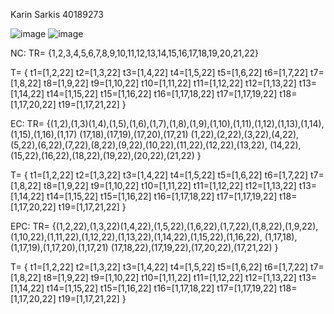 Karin Sarkis 40189273

![image](https://github.com/SOEN345-WINTER2024/cfg-graph-lab-KarinSarkis/assets/91097032/5b2c061a-a029-4ceb-9c88-2821d39e4027)
![image](https://github.com/SOEN345-WINTER2024/cfg-graph-lab-KarinSarkis/assets/91097032/cb2feeb8-38c2-46ca-9952-c8ddb9196378)

NC:
TR= {1,2,3,4,5,6,7,8,9,10,11,12,13,14,15,16,17,18,19,20,21,22}

T= {
t1=[1,2,22]
t2=[1,3,22]
t3=[1,4,22]
t4=[1,5,22]
t5=[1,6,22]
t6=[1,7,22]
t7=[1,8,22]
t8=[1,9,22]
t9=[1,10,22]
t10=[1,11,22]
t11=[1,12,22]
t12=[1,13,22]
t13=[1,14,22]
t14=[1,15,22]
t15=[1,16,22]
t16=[1,17,18,22]
t17=[1,17,19,22]
t18=[1,17,20,22]
t19=[1,17,21,22]
}

EC:
TR= {(1,2),(1,3)(1,4),(1,5),(1,6),(1,7),(1,8),(1,9),(1,10),(1,11),(1,12),(1,13),(1,14),(1,15),(1,16),(1,17)
(17,18),(17,19),(17,20),(17,21)
(1,22),(2,22),(3,22),(4,22),(5,22),(6,22),(7,22),(8,22),(9,22),(10,22),(11,22),(12,22),(13,22),
(14,22),(15,22),(16,22),(18,22),(19,22),(20,22),(21,22)
}

T= {
t1=[1,2,22]
t2=[1,3,22]
t3=[1,4,22]
t4=[1,5,22]
t5=[1,6,22]
t6=[1,7,22]
t7=[1,8,22]
t8=[1,9,22]
t9=[1,10,22]
t10=[1,11,22]
t11=[1,12,22]
t12=[1,13,22]
t13=[1,14,22]
t14=[1,15,22]
t15=[1,16,22]
t16=[1,17,18,22]
t17=[1,17,19,22]
t18=[1,17,20,22]
t19=[1,17,21,22]
}


EPC:
TR= {(1,2,22),(1,3,22)(1,4,22),(1,5,22),(1,6,22),(1,7,22),(1,8,22),(1,9,22),(1,10,22),(1,11,22),(1,12,22),(1,13,22),(1,14,22),(1,15,22),(1,16,22),
(1,17,18),(1,17,19),(1,17,20),(1,17,21)
(17,18,22),(17,19,22),(17,20,22),(17,21,22)
}

T= {
t1=[1,2,22]
t2=[1,3,22]
t3=[1,4,22]
t4=[1,5,22]
t5=[1,6,22]
t6=[1,7,22]
t7=[1,8,22]
t8=[1,9,22]
t9=[1,10,22]
t10=[1,11,22]
t11=[1,12,22]
t12=[1,13,22]
t13=[1,14,22]
t14=[1,15,22]
t15=[1,16,22]
t16=[1,17,18,22]
t17=[1,17,19,22]
t18=[1,17,20,22]
t19=[1,17,21,22]
}
